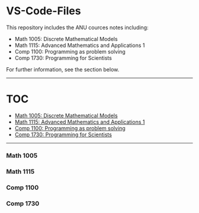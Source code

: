 

# VS-Code-Files


This repository includes the ANU cources notes including:

   * Math 1005: Discrete Mathematical Models
   * Math 1115: Advanced Mathematics and Applications 1
   * Comp 1100: Programming as problem solving
   * Comp 1730: Programming for Scientists

For further information, see the section below.

---
# TOC
* [Math 1005: Discrete Mathematical Models](#math-1005)
* [Math 1115: Advanced Mathematics and Applications 1](#math-1115)
* [Comp 1100: Programming as problem solving](#comp-1100)
* [Comp 1730: Programming for Scientists](#comp-1730)


---

### Math 1005

### Math 1115

### Comp 1100

### Comp 1730

